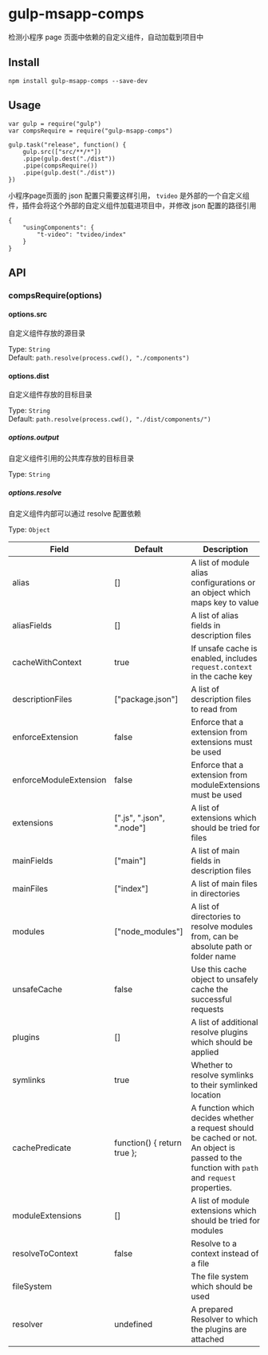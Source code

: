 # gulp-msapp-comps

检测小程序 page 页面中依赖的自定义组件，自动加载到项目中

## Install

```
npm install gulp-msapp-comps --save-dev
```

## Usage
```
var gulp = require("gulp")
var compsRequire = require("gulp-msapp-comps")

gulp.task("release", function() {
    gulp.src(["src/**/*"])
    .pipe(gulp.dest("./dist"))
    .pipe(compsRequire())
    .pipe(gulp.dest("./dist"))
})
```

小程序page页面的 json 配置只需要这样引用， `tvideo` 是外部的一个自定义组件，插件会将这个外部的自定义组件加载进项目中，并修改 json 配置的路径引用

```
{
    "usingComponents": {
        "t-video": "tvideo/index"
    }
}
```

## API

### compsRequire(options)

#### options.src

自定义组件存放的源目录

Type: `String`<br>
Default: `path.resolve(process.cwd(), "./components")`

#### options.dist

自定义组件存放的目标目录

Type: `String`<br>
Default: `path.resolve(process.cwd(), "./dist/components/")`

##### options.output
自定义组件引用的公共库存放的目标目录

Type: `String`<br>

##### options.resolve
自定义组件内部可以通过 resolve 配置依赖

Type: `Object`

| Field                    | Default                     | Description                                                                        |
| ------------------------ | --------------------------- | ---------------------------------------------------------------------------------- |
| alias                    | []                          | A list of module alias configurations or an object which maps key to value |
| aliasFields              | []                          | A list of alias fields in description files |
| cacheWithContext         | true                        | If unsafe cache is enabled, includes `request.context` in the cache key  |
| descriptionFiles         | ["package.json"]            | A list of description files to read from |
| enforceExtension         | false                       | Enforce that a extension from extensions must be used |
| enforceModuleExtension   | false                       | Enforce that a extension from moduleExtensions must be used |
| extensions               | [".js", ".json", ".node"]   | A list of extensions which should be tried for files |
| mainFields               | ["main"]                    | A list of main fields in description files |
| mainFiles                | ["index"]                   | A list of main files in directories |
| modules                  | ["node_modules"]            | A list of directories to resolve modules from, can be absolute path or folder name |
| unsafeCache              | false                       | Use this cache object to unsafely cache the successful requests |
| plugins                  | []                          | A list of additional resolve plugins which should be applied |
| symlinks                 | true                        | Whether to resolve symlinks to their symlinked location |
| cachePredicate           | function() { return true }; | A function which decides whether a request should be cached or not. An object is passed to the function with `path` and `request` properties. |
| moduleExtensions         | []                          | A list of module extensions which should be tried for modules |
| resolveToContext         | false                       | Resolve to a context instead of a file |
| fileSystem               |                             | The file system which should be used |
| resolver                 | undefined                   | A prepared Resolver to which the plugins are attached |

